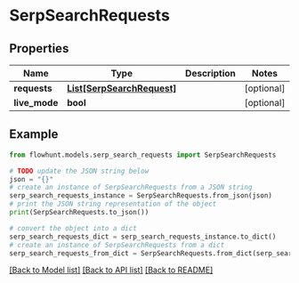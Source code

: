 # SerpSearchRequests


## Properties

Name | Type | Description | Notes
------------ | ------------- | ------------- | -------------
**requests** | [**List[SerpSearchRequest]**](SerpSearchRequest.md) |  | [optional] 
**live_mode** | **bool** |  | [optional] 

## Example

```python
from flowhunt.models.serp_search_requests import SerpSearchRequests

# TODO update the JSON string below
json = "{}"
# create an instance of SerpSearchRequests from a JSON string
serp_search_requests_instance = SerpSearchRequests.from_json(json)
# print the JSON string representation of the object
print(SerpSearchRequests.to_json())

# convert the object into a dict
serp_search_requests_dict = serp_search_requests_instance.to_dict()
# create an instance of SerpSearchRequests from a dict
serp_search_requests_from_dict = SerpSearchRequests.from_dict(serp_search_requests_dict)
```
[[Back to Model list]](../README.md#documentation-for-models) [[Back to API list]](../README.md#documentation-for-api-endpoints) [[Back to README]](../README.md)


